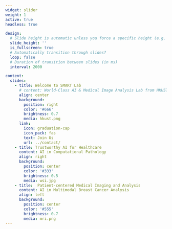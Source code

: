 ```yaml
---
widget: slider
weight: 1
active: true
headless: true

design:
  # Slide height is automatic unless you force a specific height (e.g. '400px')
  slide_height: ''
  is_fullscreen: true
  # Automatically transition through slides?
  loop: false
  # Duration of transition between slides (in ms)
  interval: 2000

content:
  slides:
    - title: Welcome to SMART Lab
      # content: World-Class AI & Medical Image Analysis Lab from HKUST
      align: center
      background:
        position: right
        color: '#666'
        brightness: 0.7
        media: hkust.png
      link:
        icon: graduation-cap
        icon_pack: fas
        text: Join Us
        url: ../contact/
    - title: Trustworthy AI for Healthcare
      content: AI in Computational Pathology
      align: right
      background:
        position: center
        color: '#333'
        brightness: 0.5
        media: wsi.jpg
    - title:  Patient-centered Medical Imaging and Analysis
      content: AI in Multimodal Breast Cancer Analysis
      align: left
      background:
        position: center
        color: '#555'
        brightness: 0.7
        media: mri.png
---
```

